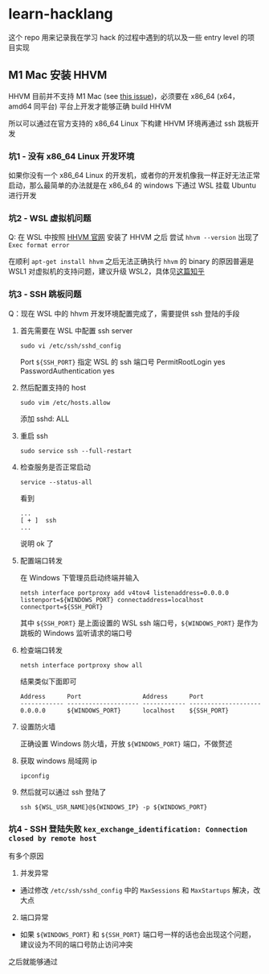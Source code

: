 # learn-hacklang

这个 repo 用来记录我在学习 hack 的过程中遇到的坑以及一些 entry level 的项目实现

## M1 Mac 安装 HHVM

HHVM 目前并不支持 M1 Mac (see [this issue](https://github.com/facebook/hhvm/issues/8875))，必须要在 x86_64 (x64，amd64 同平台) 平台上开发才能够正确 build HHVM

所以可以通过在官方支持的 x86_64 Linux 下构建 HHVM 环境再通过 ssh 跳板开发

### 坑1 - 没有 x86_64 Linux 开发环境

如果你没有一个 x86_64 Linux 的开发机，或者你的开发机像我一样正好无法正常启动，那么最简单的办法就是在 x86_64 的 windows 下通过 WSL 挂载 Ubuntu 进行开发

### 坑2 - WSL 虚拟机问题

Q: 在 WSL 中按照 [HHVM 官网](https://docs.hhvm.com/hhvm/installation/linux) 安装了 HHVM 之后 尝试 `hhvm --version` 出现了 `Exec format error`

在顺利 `apt-get install hhvm` 之后无法正确执行 `hhvm` 的 binary 的原因普遍是 WSL1 对虚拟机的支持问题，建议升级 WSL2，具体见[这篇知乎](https://zhuanlan.zhihu.com/p/356397851)

### 坑3 - SSH 跳板问题

Q：现在 WSL 中的 hhvm 开发环境配置完成了，需要提供 ssh 登陆的手段

1. 首先需要在 WSL 中配置 ssh server

    `sudo vi /etc/ssh/sshd_config`

    Port `${SSH_PORT}` 指定 WSL 的 ssh 端口号
    PermitRootLogin yes
    PasswordAuthentication yes

2. 然后配置支持的 host

    `sudo vim /etc/hosts.allow`

    添加 sshd: ALL

3. 重启 ssh

    `sudo service ssh --full-restart`

4. 检查服务是否正常启动

    `service --status-all`

    看到 

    ```
    ...
    [ + ]  ssh
    ...
    ```

    说明 ok 了

5. 配置端口转发

    在 Windows 下管理员启动终端并输入

    ```
    netsh interface portproxy add v4tov4 listenaddress=0.0.0.0 listenport=${WINDOWS_PORT} connectaddress=localhost connectport=${SSH_PORT}
    ```

    其中 `${SSH_PORT}` 是上面设置的 WSL ssh 端口号，`${WINDOWS_PORT}` 是作为跳板的 Windows 监听请求的端口号

6. 检查端口转发

    ```
    netsh interface portproxy show all
    ```

    结果类似下面即可

    ```
    Address      Port                 Address      Port       
    ------------ -------------------- ------------ --------------------
    0.0.0.0      ${WINDOWS_PORT}      localhost    ${SSH_PORT}
    ```

7. 设置防火墙

    正确设置 Windows 防火墙，开放 `${WINDOWS_PORT}` 端口，不做赘述

8. 获取 windows 局域网 ip

    ```
    ipconfig
    ```

9. 然后就可以通过 ssh 登陆了

    ```
    ssh ${WSL_USR_NAME}@${WINDOWS_IP} -p ${WINDOWS_PORT}
    ```

### 坑4 - SSH 登陆失败 `kex_exchange_identification: Connection closed by remote host`

有多个原因

1. 并发异常

- 通过修改 `/etc/ssh/sshd_config` 中的 `MaxSessions` 和 `MaxStartups` 解决，改大点

2. 端口异常

- 如果 `${WINDOWS_PORT}` 和 `${SSH_PORT}` 端口号一样的话也会出现这个问题，建议设为不同的端口号防止访问冲突

之后就能够通过



